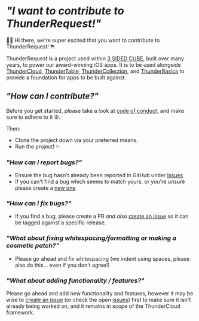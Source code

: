 # _"I want to contribute to ThunderRequest!"_

👋🏻 Hi there, we're super excited that you want to contribute to ThunderRequest! ⛈

ThunderRequest is a project used within [3 SIDED CUBE](3sidedcube.com), built over many years, to power our award-winning iOS apps. It is to be used alongside [ThunderCloud](https://github.com/3sidedcube/ThunderCloud), [ThunderTable](https://github.com/3sidedcube/ThunderTable), [ThunderCollection](https://github.com/3sidedcube/ThunderCollection), and [ThunderBasics](https://github.com/3sidedcube/ThunderBasics) to provide a foundation for apps to be built against.

## _"How can I contribute?"_

Before you get started, please take a look at [code of conduct](CODE_OF_CONDUCT.md), and make sure to adhere to it ☮️.

Then:
- Clone the project down via your preferred means.
- Run the project! ✨

### _"How can I report bugs?"_

- Ensure the bug hasn't already been reported in GitHub under [Issues](https://github.com/3sidedcube/ThunderRequest/issues)
- If you can't find a bug which seems to match yours, or you're unsure please create a [new one](https://github.com/3sidedcube/ThunderRequest/issues)

### _"How can I fix bugs?"_

- If you find a bug, please create a PR _and also_ [create an issue](https://github.com/3sidedcube/ThunderRequest/issues) so it can be tagged against a specific release.

### _"What about fixing whitespacing/formatting or making a cosmetic patch?"_

- Please go ahead and fix whitespacing (we indent using spaces, please also do this... even if you don't agree!)

### _"What about adding functionality / features?"_

Please go ahead and add new functionality and features, however it may be wise to [create an issue](https://github.com/3sidedcube/ThunderRequest/issues) (or check the open [issues](https://github.com/3sidedcube/ThunderRequest/issues)) first to make sure it isn't already being worked on, and it remains in scope of the ThunderCloud framework.
